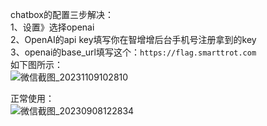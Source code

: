 chatbox的配置三步解决：<br>
1、设置》选择openai <br>
2、OpenAI的api key填写你在智增增后台手机号注册拿到的key <br>
3、openai的base_url填写这个：`https://flag.smarttrot.com` <br>
如下图所示： <br>
![微信截图_20231109102810](https://github.com/xing61/xiaoyi-robot/assets/38256442/858e28a8-3c81-4ada-9887-7b0e2280cf9d)

正常使用： <br>
![微信截图_20230908122834](https://github.com/xing61/xiaoyi-robot/assets/38256442/799c21e6-458f-4c30-aa91-e51000edb723)
